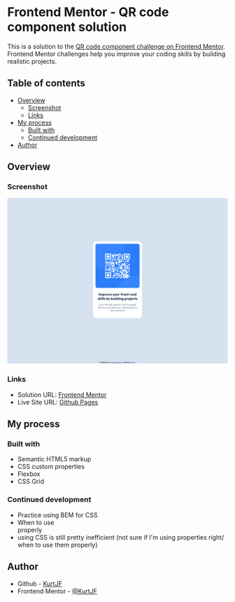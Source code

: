 # Frontend Mentor - QR code component solution

This is a solution to the [QR code component challenge on Frontend Mentor](https://www.frontendmentor.io/challenges/qr-code-component-iux_sIO_H). Frontend Mentor challenges help you improve your coding skills by building realistic projects. 

## Table of contents

- [Overview](#overview)
  - [Screenshot](#screenshot)
  - [Links](#links)
- [My process](#my-process)
  - [Built with](#built-with)
  - [Continued development](#continued-development)
- [Author](#author)

## Overview

### Screenshot

![](./screenshot.png)

### Links

- Solution URL: [Frontend Mentor](https://www.frontendmentor.io/solutions/responsive-qr-code-component-2RVv__KPzl)
- Live Site URL: [Github Pages](https://kurtjf.github.io/frontend-mentor/qrcode-component/)

## My process

### Built with

- Semantic HTML5 markup
- CSS custom properties
- Flexbox
- CSS Grid

### Continued development

- Practice using BEM for CSS
- When to use <div> properly
- using CSS is still pretty inefficient 
(not sure if I'm using properties right/ when to use them properly)

## Author

- Github - [KurtJF](https://github.com/KurtJF)
- Frontend Mentor - [@KurtJF](https://www.frontendmentor.io/profile/KurtJF)
